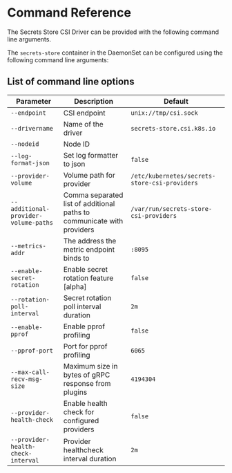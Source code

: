# Command Reference

The Secrets Store CSI Driver can be provided with the following command line arguments.

The `secrets-store` container in the DaemonSet can be configured using the following command line arguments:

## List of command line options

| Parameter                        | Description                                                            | Default                                     |
|----------------------------------|------------------------------------------------------------------------|---------------------------------------------|
| `--endpoint`                         | CSI endpoint                                                           | `unix://tmp/csi.sock`                         |
| `--drivername`                       | Name of the driver                                                     | `secrets-store.csi.k8s.io`                    |
| `--nodeid`                           | Node ID                                                                |                                             |
| `--log-format-json`                  | Set log formatter to json                                              | `false`                                       |
| `--provider-volume`                  | Volume path for provider                                               | `/etc/kubernetes/secrets-store-csi-providers` |
| `--additional-provider-volume-paths` | Comma separated list of additional paths to communicate with providers | `/var/run/secrets-store-csi-providers`        |
| `--metrics-addr`                     | The address the metric endpoint binds to                               | `:8095`                                       |
| `--enable-secret-rotation`           | Enable secret rotation feature [alpha]                                 | `false`                                       |
| `--rotation-poll-interval`           | Secret rotation poll interval duration                                 | `2m`                                            |
| `--enable-pprof`                     | Enable pprof profiling                                                 | `false`                                       |
| `--pprof-port`                       | Port for pprof profiling                                               | `6065`                                        |
| `--max-call-recv-msg-size`           | Maximum size in bytes of gRPC response from plugins                    | `4194304`                                     |
| `--provider-health-check`            	| Enable health check for configured providers                           	| `false`                                       	|
| `--provider-health-check-interval`   	| Provider healthcheck interval duration                                 	|  `2m`                                           	|